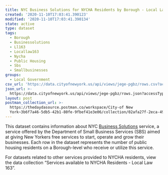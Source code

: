 ```yaml
---
title: NYC Business Solutions for NYCHA Residents by Borough - Local Law 163
created: '2020-11-10T17:03:41.390123'
modified: '2020-11-10T17:03:41.390134'
state: active
type: dataset
tags:
  - Borough
  - Businessolutions
  - Ll163
  - Locallaw163
  - Nycha
  - Public Housing
  - Sbs
  - Smallbusinesses
groups:
  - Local Government
csv_url: 'https://data.cityofnewyork.us/api/views/jege-pgbz/rows.csv?accessType=DOWNLOAD'
json_url: >-
  https://data.cityofnewyork.us/api/views/jege-pgbz/rows.json?accessType=DOWNLOAD
layout: post
postman_collection_url: >-
  https://thedaydasource.postman.co/workspace/City-of New
  York~3b6f7a46-5db5-42b1-80fe-9fbef41e3e06/collection/02afa27f-2eca-498c-8c71-29344837cb56
---
```

This dataset contains information about NYC <a href="https://maps.nyc.gov/sbs/">Business Solutions</a> service, a service offered by the Department of Small Business Services (SBS) aimed at giving New Yorkers free services to start, operate and grow their businesses. Each row in the dataset represents the number of public housing residents on a Borough-level who receive or utilize this service.

For datasets related to other services provided to NYCHA residents, view the data collection “Services available to NYCHA Residents - Local Law 163”.
